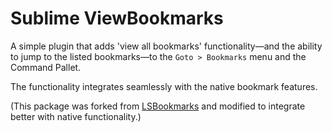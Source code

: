 # Sublime ViewBookmarks

A simple plugin that adds 'view all bookmarks' functionality—and the ability to jump to the listed bookmarks—to the `Goto > Bookmarks` menu and the Command Pallet.

The functionality integrates seamlessly with the native bookmark features.

(This package was forked from [LSBookmarks](https://github.com/ibensw/LsBookmarks) and modified to integrate better with native functionality.)
